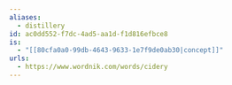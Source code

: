 ```yaml
---
aliases:
  - distillery
id: ac0dd552-f7dc-4ad5-aa1d-f1d816efbce8
is:
  - "[[80cfa0a0-99db-4643-9633-1e7f9de0ab30|concept]]"
urls:
  - https://www.wordnik.com/words/cidery
---
```

